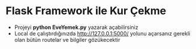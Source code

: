 # Flask Framework ile Kur Çekme
* Projeyi **python EveYemek.py** yazarak açabilirsiniz
* Local de çalıştırdığınızda http://127.0.0.1:5000/ yolunu açarsanız gerekli olan bütün routelar ve bilgiler gözükecektir
